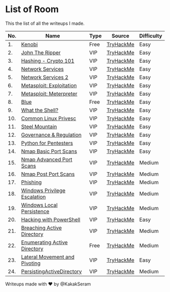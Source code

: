 # List of Room

This the list of all the writeups I made.

|No.|Name|Type|Source|Difficulty|
|---|----|----|------|----------|
|1.|[Kenobi](./Kenobi/README.md)|Free|[TryHackMe](https://tryhackme.com/r/room/kenobi)|Easy|
|2.|[John The Ripper](./JohnTheRipper/README.md)|VIP|[TryHackMe](https://tryhackme.com/room/johntheripper0)|Easy|
|3.|[Hashing - Crypto 101](./HashingCrypto101/README.md)|VIP|[TryHackMe](https://tryhackme.com/room/hashingcrypto101)|Easy|
|4.|[Network Services](./NetworkServices/README.md)|VIP|[TryHackMe](https://tryhackme.com/room/networkservices)|Easy|
|5.|[Network Services 2](./NetworkServices2/README.md)|VIP|[TryHackMe](https://tryhackme.com/room/networkservices2)|Easy|
|6.|[Metasploit: Exploitation](./MetasploitExploitation/README.md)|VIP|[TryHackMe](https://tryhackme.com/room/metasploitexploitation)|Easy|
|7.|[Metasploit: Meterpreter](./MetasploitMeterpreter/README.md)|VIP|[TryHackMe](https://tryhackme.com/room/meterpreter)|Easy|
|8.|[Blue](./Blue/README.md)|Free|[TryHackMe](https://tryhackme.com/room/blue)|Easy|
|9.|[What the Shell?](./WhatTheShell/README.md)|VIP|[TryHackMe](https://tryhackme.com/room/introtoshells)|Easy|
|10.|[Common Linux Privesc](./CommonLinuxPrivesc/README.md)|VIP|[TryHackMe](https://tryhackme.com/room/commonlinuxprivesc)|Easy|
|11.|[Steel Mountain](./SteelMountain/README.md)|VIP|[TryHackMe](https://tryhackme.com/room/steelmountain)|Easy|
|12.|[Governance & Regulation](./GovernanceRegulation/README.md)|VIP|[TryHackMe](https://tryhackme.com/r/room/cybergovernanceregulation)|Easy|
|13.|[Python for Pentesters](./PythonforPentesters/README.md)|VIP|[TryHackMe](https://tryhackme.com/room/pythonforcybersecurity)|Easy|
|14.|[Nmap Basic Port Scans](./NmapBasicPortScans/README.md)|VIP|[TryHackMe](https://tryhackme.com/r/room/nmap02)|Easy|
|15.|[Nmap Advanced Port Scans](./NmapAdvancedPortScans/README.md)|VIP|[TryHackMe](https://tryhackme.com/r/room/nmap03)|Medium|
|16.|[Nmap Post Port Scans](./NmapPostPortScans/README.md)|VIP|[TryHackMe](https://tryhackme.com/r/room/nmap04)|Medium|
|17.|[Phishing](./Phishing/README.md)|VIP|[TryHackMe](https://tryhackme.com/r/room/phishingyl)|Medium|
|18.|[Windows Privilege Escalation](./WindowsPrivilegeEscalation/README.md)|VIP|[TryHackMe](https://tryhackme.com/r/room/windowsprivesc20)|Medium|
|19.|[Windows Local Persistence](./WindowsLocalPersistence/README.md)|VIP|[TryHackMe](https://tryhackme.com/r/room/windowslocalpersistence)|Medium|
|20.|[Hacking with PowerShell](./HackingWithPowerShell/README.md)|VIP|[TryHackMe](https://tryhackme.com/r/room/powershell)|Easy|
|21.|[Breaching Active Directory](./BreachingActiveDirectory/README.md)|VIP|[TryHackMe](https://tryhackme.com/r/room/breachingad)|Medium|
|22.|[Enumerating Active Directory](./EnumeratingActiveDirectory/README.md)|Free|[TryHackMe](https://tryhackme.com/r/room/adenumeration)|Medium|
|23.|[Lateral Movement and Pivoting](./LateralMovementAndPivoting/README.md)|VIP|[TryHackMe](https://tryhackme.com/r/room/lateralmovementandpivoting)|Easy|
|24.|[PersistingActiveDirectory](./PersistingActiveDirectory/README.md)|VIP|[TryHackMe](https://tryhackme.com/r/room/persistingad)|Medium|

Writeups made with :heart: by @KakakSeram
